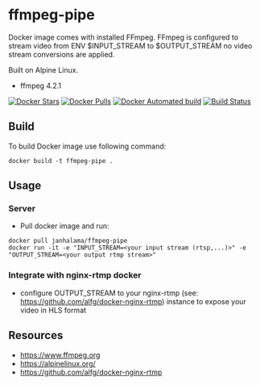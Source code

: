 # ffmpeg-pipe
Docker image comes with installed FFmpeg. FFmpeg is configured to stream video from ENV $INPUT_STREAM to $OUTPUT_STREAM no video stream conversions are applied.

Built on Alpine Linux.

* ffmpeg 4.2.1

[![Docker Stars](https://img.shields.io/docker/stars/janhalama/ffmpeg-pipe.svg)](https://hub.docker.com/r/janhalama/ffmpeg-pipe/)
[![Docker Pulls](https://img.shields.io/docker/pulls/janhalama/ffmpeg-pipe.svg)](https://hub.docker.com/r/janhalama/ffmpeg-pipe/)
[![Docker Automated build](https://img.shields.io/docker/automated/janhalama/ffmpeg-pipe.svg)](https://hub.docker.com/r/janhalama/ffmpeg-pipe/builds/)
[![Build Status](https://travis-ci.org/janhalama/docker-ffmpeg-pipe.svg?branch=master)](https://travis-ci.org/janhalama/docker-ffmpeg-pipe)

## Build
To build Docker image use following command:
```
docker build -t ffmpeg-pipe .
```

## Usage

### Server
* Pull docker image and run:
```
docker pull janhalama/ffmpeg-pipe
docker run -it -e "INPUT_STREAM=<your input stream (rtsp,...)>" -e "OUTPUT_STREAM=<your output rtmp stream>"
```

### Integrate with nginx-rtmp docker
* configure OUTPUT_STREAM to your nginx-rtmp (see: https://github.com/alfg/docker-nginx-rtmp) instance to expose your video in HLS format


## Resources
* https://www.ffmpeg.org
* https://alpinelinux.org/
* https://github.com/alfg/docker-nginx-rtmp